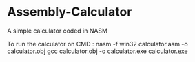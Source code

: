 # Assembly-Calculator
A simple calculator coded in NASM

To run the calculator on CMD :
nasm -f win32 calculator.asm -o calculator.obj
gcc calculator.obj -o calculator.exe
calculator.exe
